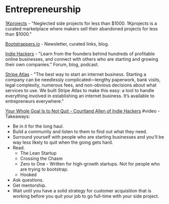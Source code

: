 # Entrepreneurship

[1Kprojects](https://1kprojects.com/) - "Neglected side projects for less than $1000. 1Kprojects is a curated marketplace where makers sell their abandoned projects for less than $1000."

[Bootstrappers.io](https://bootstrappers.io/) - Newsletter, curated links, blog.

[Indie Hackers](https://www.indiehackers.com/) - "Learn from the founders behind hundreds of profitable online businesses, and connect with others who are starting and growing their own companies." Forum, blog, podcast.

[Stripe Atlas](https://stripe.com/atlas) - "The best way to start an internet business. Starting a company can be needlessly complicated—lengthy paperwork, bank visits, legal complexity, numerous fees, and non-obvious decisions about what services to use. We built Stripe Atlas to make this easy: a tool to handle everything involved in establishing an internet business. It’s available to entrepreneurs everywhere."

[Your Whole Goal Is to Not Quit - Courtland Allen of Indie Hackers](https://www.youtube.com/watch?v=HR4nKgDnPHs) \#video  - Takeaways: 

* Be in it for the long haul. 
* Build a community and listen to them to find out what they need. 
* Surround yourself with people who are starting businesses and you'll be way less likely to quit when the going gets hard. 
* Read.
  * The Lean Startup
  * Crossing the Chasm
  * Zero to One - Written for high-growth startups. Not for people who are trying to bootstrap.
  * Hooked
* Ask questions. 
* Get mentorship.
* Wait until you have a solid strategy for customer acquisition that is working before you quit your job to go full-time with your side project.

